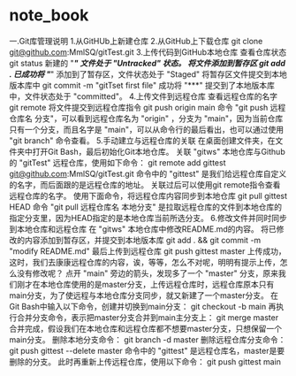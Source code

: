 # note_book
一.Git库管理说明
1.从GitHUb上新建仓库
2.从GitHub上下载仓库    git clone git@github.com:MmlSQ/gitTest.git
3.上传代码到GitHub本地仓库
    查看仓库状态    git status
    新建的 "***" 文件处于 "Untracked" 状态。
    将文件添加到暂存区  git add .
    已成功将 "***" 添加到了暂存区，文件状态处于 "Staged"
    将暂存区文件提交到本地版本库中  git commit -m "gitTset first file"
    成功将 "***" 提交到了本地版本库中，文件状态处于 "committed"。
4.上传文件到远程仓库
    查看远程仓库的名字  git remote
    将文件提交到远程仓库指令    git push origin main
    命令 "git push 远程仓库名 分支"，可以看到远程仓库名为 "origin" ，分支为 "main"，因为当前仓库只有一个分支，而且名字是 "main"，可以从命令行的最后看出，也可以通过使用 "git branch" 命令查看。
5.手动建立与远程仓库的关联
    在桌面创建文件夹，在文件夹中打开Git Bash，最后初始化Git本地仓库。
    关联 "gitws" 本地仓库与Github的 "gitTest" 远程仓库，使用如下命令：  git remote add gittest git@github.com:MmlSQ/gitTest.git
    命令中的 "gittest" 是我们给远程仓库自定义的名字，而后面跟的是远程仓库的地址。
    关联过后可以使用git remote指令查看远程仓库的名字。
    使用下面命令，将远程仓库内容同步到本地仓库  git pull gittest HEAD
    命令 "git pull 远程仓库名 本地分支" 是拉取远程仓库的文件到本地仓库的指定分支里，因为HEAD指定的是本地仓库当前所选分支。
6.修改文件并同时同步到本地仓库和远程仓库
    在 "gitws" 本地仓库中修改README.md的内容。
    将已修改的内容添加到暂存区，并提交到本地版本库  git add . && git commit -m "modify README.md"
    最后上传到远程仓库  git push gittest master
    上传成功，这时，我们去康康远程仓库的内容，诶，等等，怎么不对呢，明明有提示上传，怎么没有修改呢？
    点开 "main" 旁边的箭头，发现多了一个 "master" 分支，原来我们刚才在本地仓库使用的是master分支，上传远程仓库时，远程仓库原本只有main分支，为了使远程与本地仓库分支同步，就又新建了一个master分支。
    在Git Bash中输入以下命令，创建并切换到main分支：    git checkout -b main
    再执行合并分支命令，表示把master分支合并到main主分支上：    git merge master
    合并完成，假设我们在本地仓库和远程仓库都不想要master分支，只想保留一个main分支。    删除本地分支命令：  git branch -d master
    删除远程仓库分支命令：  git push gittest --delete master    命令中的 "gittest" 是远程仓库名，master是要删除的分支。
    此时再重新上传远程仓库，使用以下命令：  git push gittest main


